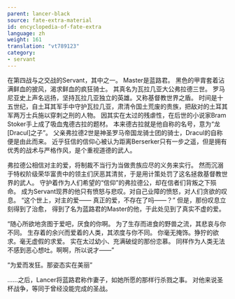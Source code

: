 ```yaml
---
parent: lancer-black
source: fate-extra-material
id: encyclopedia-of-fate-extra
language: zh
weight: 161
translation: "vt789123"
category:
- servant
---
```


在第四战与之交战的Servant，其中之一。
Master是蓝路君。
黑色的甲胄套着沾满鲜血的披风，渴求鲜血的疯狂骑士。
其真名为瓦拉几亚大公弗拉德三世。
罗马尼亚史上声名远扬，坚持瓦拉几亚独立的英雄。又称基督教世界之盾。
时间是十五世纪，自土耳其军手中守护瓦拉几亚，肃清令国土荒废的贵族，把敌对的土耳其军两万士兵施以穿刺之刑的人物。
因其实在太过的残虐性，在后世的小说家Bram Stoker手上成了吸血鬼德古拉的题材。
本来德古拉就是他自称的名号，意为“龙[Dracul]之子”。
父亲弗拉德2世是神圣罗马帝国龙骑士团的骑士，Dracul的自称便是由此而来。
近乎狂信的信仰心被认为距离Berserker只有一步之遥，但是拥有优秀的战术与严格作风，是个重视道德的武人。

弗拉德公相信对主的爱，将制裁不当行为当做贵族应尽的义务来实行。
然而沉溺于特权阶级荣华富贵中的领主们厌恶其清贫，于是用计策处罚了这名拯救基督教世界的武人。
守护着作为人们希望的“信仰”的弗拉德公，却在信者们背叛之下殒命。
成为Servant现界的他只有愤怒与悲叹。对自己业障的愤怒，对人们贪欲的叹息。
“这个世上，对主的爱——
真正的爱，不存在了吗——？”
但是，那份叹息立刻得到了治愈，
得到了名为蓝路君的Master的他，于此处见到了真实不虚的爱。

“随心所欲地贪图于爱吧，厌食的你啊。
为了生存而进食的野兽之流，其悲哀与你不同。
生存着的余兴而爱着的人类，其浓度与你不同。
你毫无掩饰。狰狞的欲求。毫无虚假的求爱。
实在太过幼小、充满破绽的那份恋慕。
同样作为人类无法不感到恶心想吐。啊啊，所以说才——”

“为爱而发狂。那姿态实在美丽”

……之后，Lancer将蓝路君称作妻子，如她所愿的那样行杀戮之事。
对他来说圣杯战争，等同于曾经没能完成的圣战。
